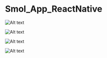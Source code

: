 # Smol_App_ReactNative


![Alt text](https://github.com/edicu2/Smol_App_ReactNative/tree/master/test_image/test1.png?raw=true "image1")

![Alt text](https://github.com/edicu2/Smol_App_ReactNative/tree/master/test_image/test2.png?raw=true "image2")

![Alt text](https://github.com/edicu2/Smol_App_ReactNative/tree/master/test_image/test3.png?raw=true "image3")

![Alt text](https://github.com/edicu2/Smol_App_ReactNative/tree/master/test_image/test4.png?raw=true "image4")
